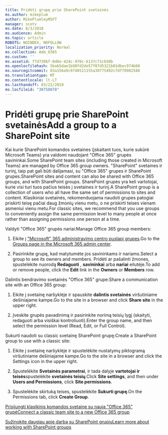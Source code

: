 ```yaml
---
title: Pridėti grupę prie SharePoint svetainės
ms.author: mikeplum
author: MikePlumleyMSFT
manager: scotv
ms.date: 8/3/2018
ms.audience: Admin
ms.topic: article
ROBOTS: NOINDEX, NOFOLLOW
localization_priority: Normal
ms.collection: Adm_O365
ms.custom: ''
ms.assetid: f7d730bf-0d6e-424c-970c-6137c71cb50b
ms.openlocfilehash: 5bab5dae1b98fd2de57f07d5321b01dbec974b60
ms.sourcegitcommit: 03a156a9c9740521155a30775492c7dff0982588
ms.translationtype: MT
ms.contentlocale: lt-LT
ms.lasthandoff: 03/22/2019
ms.locfileid: "30758078"
---
```

# <a name="add-a-group-to-a-sharepoint-site"></a><span data-ttu-id="aad06-102">Pridėti grupę prie SharePoint svetainės</span><span class="sxs-lookup"><span data-stu-id="aad06-102">Add a group to a SharePoint site</span></span>

<span data-ttu-id="aad06-103">Kai kurie SharePoint komandos svetaines (įskaitant tuos, kurie sukūrė Microsoft Teams) yra valdomi naudojant "Office 365" grupės savininkai.</span><span class="sxs-lookup"><span data-stu-id="aad06-103">Some SharePoint team sites (including those created in Microsoft Teams) are managed by Office 365 group owners.</span></span> <span data-ttu-id="aad06-104">"SharePoint" svetaines ir turinį, taip pat gali būti dalijamasi, su "Office 365" grupes ir SharePoint grupes.</span><span class="sxs-lookup"><span data-stu-id="aad06-104">SharePoint sites and content can also be shared with Office 365 groups, and with SharePoint groups.</span></span> <span data-ttu-id="aad06-105">SharePoint grupės yra keli vartotojai, kurie visi turi tuos pačius teisės į svetaines ir turinį.</span><span class="sxs-lookup"><span data-stu-id="aad06-105">A SharePoint group is a collection of users who all have the same set of permissions to sites and content.</span></span> <span data-ttu-id="aad06-106">Klasikiniai svetainės, rekomenduojama naudoti grupes patogiai priskirti teisę pačiai daug žmonių vienu metu, o ne priskirti teises vienam asmeniui vienu metu.</span><span class="sxs-lookup"><span data-stu-id="aad06-106">For classic sites, we recommend that you use groups to conveniently assign the same permission level to many people at once rather than assigning permissions one person at a time.</span></span>
  
<span data-ttu-id="aad06-107">Valdyti "Office 365" grupės nariai:</span><span class="sxs-lookup"><span data-stu-id="aad06-107">Manage Office 365 group members:</span></span>
  
1. <span data-ttu-id="aad06-108">Eikite į ["Microsoft" 365 administravimo centro puslapį grupes](https://portal.office.com/adminportal/home#/groups).</span><span class="sxs-lookup"><span data-stu-id="aad06-108">Go to the [Groups page in the Microsoft 365 admin center](https://portal.office.com/adminportal/home#/groups).</span></span>
    
2. <span data-ttu-id="aad06-109">Pasirinkite grupę, kad matytumėte jos savininkams ir nariams.</span><span class="sxs-lookup"><span data-stu-id="aad06-109">Select a group to see its owners and members.</span></span> <span data-ttu-id="aad06-110">Pridėti ar pašalinti žmones, spustelėkite nuorodą **Redaguoti** , **savininkai** arba **nariai** eilutėje.</span><span class="sxs-lookup"><span data-stu-id="aad06-110">To add or remove people, click the **Edit** link in the **Owners** or **Members** row.</span></span> 
    
<span data-ttu-id="aad06-111">Dalintis bendravimo svetainės "Office 365" grupe:</span><span class="sxs-lookup"><span data-stu-id="aad06-111">Share a communication site with an Office 365 group:</span></span>
  
1. <span data-ttu-id="aad06-112">Eikite į svetainę naršyklėje ir spauskite **dalintis svetainės** viršutiniame dešiniajame kampe.</span><span class="sxs-lookup"><span data-stu-id="aad06-112">Go to the site in a browser and click **Share site** in the upper right.</span></span> 
    
2. <span data-ttu-id="aad06-113">Įveskite grupės pavadinimą ir pasirinkite norimą teisių lygį (skaityti, redaguoti arba visiškai kontroliuoti).</span><span class="sxs-lookup"><span data-stu-id="aad06-113">Enter the group name, and then select the permission level (Read, Edit, or Full Control).</span></span>
    
<span data-ttu-id="aad06-114">Sukurti naudoti su classic svetainę SharePoint grupę:</span><span class="sxs-lookup"><span data-stu-id="aad06-114">Create a SharePoint group to use with a classic site:</span></span>
  
1. <span data-ttu-id="aad06-115">Eikite į svetainę naršyklėje ir spustelėkite nustatymų piktogramą viršutiniame dešiniajame kampe.</span><span class="sxs-lookup"><span data-stu-id="aad06-115">Go to the site in a browser and click the Settings icon in the upper right.</span></span>
    
2. <span data-ttu-id="aad06-116">Spustelėkite **Svetainės parametrai**, ir tada dalyje **vartotojai ir teisės**spustelėkite **svetainės teisių**.</span><span class="sxs-lookup"><span data-stu-id="aad06-116">Click **Site settings**, and then under **Users and Permissions**, click **Site permissions**.</span></span>
    
3. <span data-ttu-id="aad06-117">Spustelėkite skirtuką teises, spustelėkite **Sukurti grupę**.</span><span class="sxs-lookup"><span data-stu-id="aad06-117">On the Permissions tab, click **Create Group**.</span></span>
    
[<span data-ttu-id="aad06-118">Prisijungti klasikinis komandos svetainę su nauja "Office 365" grupė</span><span class="sxs-lookup"><span data-stu-id="aad06-118">Connect a classic team site to a new Office 365 group</span></span>](https://go.microsoft.com/fwlink/?linkid=2008654)
  
[<span data-ttu-id="aad06-119">Sužinokite daugiau apie darbą su SharePoint grupių</span><span class="sxs-lookup"><span data-stu-id="aad06-119">Learn more about working with SharePoint groups</span></span>](https://go.microsoft.com/fwlink/?linkid=874658)
  

